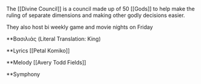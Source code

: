 The [[Divine Council]] is a council made up of 50 [[Gods]] to help make the ruling of separate dimensions and making other godly decisions easier. 

They also host bi weekly game and movie nights on Friday 

**Βασιλιάς (Literal Translation: King)


**Lyrics
[[Petal Komiko]]

**Melody
[[Avery Todd Fields]]

**Symphony
